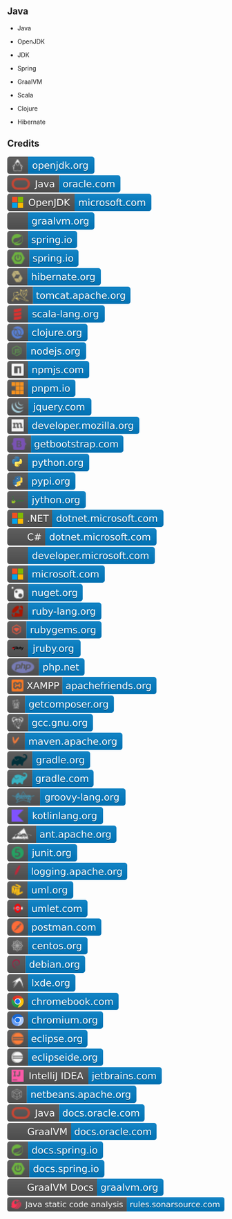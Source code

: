 Java
----

- Java

- OpenJDK

- JDK

- Spring

- GraalVM

- Scala

- Clojure

- Hibernate

Credits
-------
[![image](
Credits/openjdk.org.svg)](https://openjdk.org/)  
[![image](
Credits/Java-oracle.com.svg)](https://oracle.com/java/)  
[![image](
Credits/OpenJDK-microsoft.com.svg)](https://microsoft.com/openjdk/)  
[![image](
Credits/graalvm.org.svg)](https://graalvm.org/)<!--[![image](
Credits/java.com.svg)](https://java.com/)  
[![image](
Credits/dev.java.svg)](https://dev.java/)  
[![image](
Credits/inside.java.svg)](https://inside.java/)-->  
[![image](
Credits/spring.io.svg)](https://spring.io/)  
[![image](
Credits/Spring-Boot-spring.io.svg)](https://spring.io/projects/spring-boot/)  
[![image](
Credits/hibernate.org.svg)](https://hibernate.org/)  
[![image](
Credits/tomcat.apache.org.svg)](https://tomcat.apache.org/)  
[![image](
Credits/scala-lang.org.svg)](https://scala-lang.org/)  
[![image](
Credits/clojure.org.svg)](https://clojure.org/)  
[![image](
Credits/nodejs.org.svg)](https://nodejs.org/)  
[![image](
Credits/npmjs.com.svg)](https://npmjs.com/)  
[![image](
Credits/pnpm.io.svg)](https://pnpm.io/)  
[![image](
Credits/jquery.com.svg)](https://jquery.com/)  
[![image](
Credits/developer.mozilla.org.svg)](https://developer.mozilla.org/)  
[![image](
Credits/getbootstrap.com.svg)](https://getbootstrap.com/)  
[![image](
Credits/python.org.svg)](https://python.org/)  
[![image](
Credits/pypi.org.svg)](https://pypi.org/)  
[![image](
Credits/jython.org.svg)](https://jython.org/)  
[![image](
Credits/CS.NET-dotnet.microsoft.com.svg)](https://dotnet.microsoft.com/)  
[![image](
Credits/CS-dotnet.microsoft.com.svg)](https://dotnet.microsoft.com/languages/csharp/)<!--[![image](
Credits/CS.NETdotnet.microsoft.com.svg)](https://dotnet.microsoft.com/languages/csharp/)  
[![image](
Credits/dotnet.microsoft.com.svg)](https://dotnet.microsoft.com/)-->  
[![image](
Credits/developer.microsoft.com.svg)](https://developer.microsoft.com/)  
[![image](
Credits/microsoft.com.svg)](https://microsoft.com/)  
[![image](
Credits/nuget.org.svg)](https://nuget.org/)  
[![image](
Credits/ruby-lang.org.svg)](https://ruby-lang.org/)  
[![image](
Credits/rubygems.org.svg)](https://rubygems.org/)  
[![image](
Credits/jruby.org.svg)](https://jruby.org/)  
[![image](
Credits/php.net.svg)](https://php.net/)  
[![image](
Credits/apachefriends.org.svg)](https://apachefriends.org/)  
[![image](
Credits/getcomposer.org.svg)](https://getcomposer.org/)  
[![image](
Credits/gcc.gnu.org.svg)](https://gcc.gnu.org/)  
[![image](
Credits/maven.apache.org.svg)](https://maven.apache.org/)  
[![image](
Credits/gradle.org.svg)](https://gradle.org/)  
[![image](
Credits/gradle.com.svg)](https://gradle.com/)  
[![image](
Credits/groovy-lang.org.svg)](https://groovy-lang.org/)  
[![image](
Credits/kotlinlang.org.svg)](https://kotlinlang.org/)  
[![image](
Credits/ant.apache.org.svg)](https://ant.apache.org/)  
[![image](
Credits/junit.org.svg)](https://junit.org/)  
[![image](
Credits/logging.apache.org.svg)](https://logging.apache.org/)  
[![image](
Credits/uml.org.svg)](https://uml.org/)  
[![image](
Credits/umlet.com.svg)](https://umlet.com/)  
[![image](
Credits/postman.com.svg)](https://postman.com/)  
[![image](
Credits/centos.org.svg)](https://centos.org/)  
[![image](
Credits/debian.org.svg)](https://debian.org/)  
[![image](
Credits/lxde.org.svg)](https://lxde.org/)  
[![image](
Credits/chromebook.com.svg)](https://chromebook.com/)  
[![image](
Credits/chromium.org.svg)](https://chromium.org/)  
[![image](
Credits/eclipse.org.svg)](https://eclipse.org/)  
[![image](
Credits/eclipseide.org.svg)](https://eclipseide.org/)<!--[![image](
Credits/jetbrains.com.svg)](https://jetbrains.com/)-->   
[![image](
Credits/IntelliJ-IDEA-jetbrains.com.svg)](https://jetbrains.com/idea/)  
[![image](
Credits/netbeans.apache.org.svg)](https://netbeans.apache.org/)  
[![image](
Credits/Java-docs.oracle.com.svg)](https://docs.oracle.com/java/)  
[![image](
Credits/GraalVM-docs.oracle.com.svg)](https://docs.oracle.com/en/graalvm/)  
[![image](
Credits/docs.spring.io.svg)](https://docs.spring.io/)  
[![image](
Credits/Spring-Boot-docs.spring.io.svg)](https://docs.spring.io/spring-boot/)  
[![image](
Credits/GraalVM-Docs-graalvm.org.svg)](https://graalvm.org/latest/docs/)  
[![image](
Credits/Java-static-code-analysis-rules.sonarsource.com.svg)](https://rules.sonarsource.com/java/)